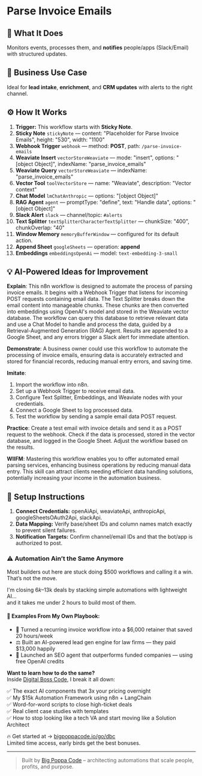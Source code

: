# Parse Invoice Emails
  ## 🚀 What It Does
  Monitors events, processes them, and **notifies** people/apps (Slack/Email) with structured updates.
  
  ## 💼 Business Use Case
  Ideal for **lead intake**, **enrichment**, and **CRM updates** with alerts to the right channel.
  
  ## ⚙️ How It Works
  1. **Trigger:** This workflow starts with **Sticky Note**.
  2. **Sticky Note** `stickyNote` — content: "Placeholder for Parse Invoice Emails", height: "530", width: "1100"
3. **Webhook Trigger** `webhook` — method: **POST**, path: `/parse-invoice-emails`
4. **Weaviate Insert** `vectorStoreWeaviate` — mode: "insert", options: "[object Object]", indexName: "parse_invoice_emails"
5. **Weaviate Query** `vectorStoreWeaviate` — indexName: "parse_invoice_emails"
6. **Vector Tool** `toolVectorStore` — name: "Weaviate", description: "Vector context"
7. **Chat Model** `lmChatAnthropic` — options: "[object Object]"
8. **RAG Agent** `agent` — promptType: "define", text: "Handle data", options: "[object Object]"
9. **Slack Alert** `slack` — channel/topic: `#alerts`
10. **Text Splitter** `textSplitterCharacterTextSplitter` — chunkSize: "400", chunkOverlap: "40"
11. **Window Memory** `memoryBufferWindow` — configured for its default action.
12. **Append Sheet** `googleSheets` — operation: **append**
13. **Embeddings** `embeddingsOpenAi` — model: `text-embedding-3-small`
  
  ## 💡 AI-Powered Ideas for Improvement
  **Explain**: This n8n workflow is designed to automate the process of parsing invoice emails. It begins with a Webhook Trigger that listens for incoming POST requests containing email data. The Text Splitter breaks down the email content into manageable chunks. These chunks are then converted into embeddings using OpenAI's model and stored in the Weaviate vector database. The workflow can query this database to retrieve relevant data and use a Chat Model to handle and process the data, guided by a Retrieval-Augmented Generation (RAG) Agent. Results are appended to a Google Sheet, and any errors trigger a Slack alert for immediate attention.

**Demonstrate**: A business owner could use this workflow to automate the processing of invoice emails, ensuring data is accurately extracted and stored for financial records, reducing manual entry errors, and saving time.

**Imitate**: 
1. Import the workflow into n8n.
2. Set up a Webhook Trigger to receive email data.
3. Configure Text Splitter, Embeddings, and Weaviate nodes with your credentials.
4. Connect a Google Sheet to log processed data.
5. Test the workflow by sending a sample email data POST request.

**Practice**: Create a test email with invoice details and send it as a POST request to the webhook. Check if the data is processed, stored in the vector database, and logged in the Google Sheet. Adjust the workflow based on the results.

**WIIFM**: Mastering this workflow enables you to offer automated email parsing services, enhancing business operations by reducing manual data entry. This skill can attract clients needing efficient data handling solutions, potentially increasing your income in the automation business.
  
  ## 🔧 Setup Instructions
  1. **Connect Credentials:** openAiApi, weaviateApi, anthropicApi, googleSheetsOAuth2Api, slackApi.
2. **Data Mapping:** Verify base/sheet IDs and column names match exactly to prevent silent failures.
3. **Notification Targets:** Confirm channel/email IDs and that the bot/app is authorized to post.
  
### ⚠️ Automation Ain’t the Same Anymore

Most builders out here are stuck doing $500 workflows and calling it a win.  
That’s not the move.  

I'm closing $6k–$13k deals by stacking simple automations with lightweight AI...  
and it takes me under 2 hours to build most of them.

#### 🧠 Examples From My Own Playbook:
- 🔁 Turned a recurring invoice workflow into a $6,000 retainer that saved 20 hours/week  
- ⚖️ Built an AI-powered lead gen engine for law firms — they paid $13,000 happily  
- 🚀 Launched an SEO agent that outperforms funded companies — using free OpenAI credits  

**Want to learn how to do the same?**  
Inside [Digital Boss Code](https://bigpoppacode.io/go/dbc), I break it all down:

✅ The exact AI components that 3x your pricing overnight  
✅ My $15k Automation Framework using n8n + LangChain  
✅ Word-for-word scripts to close high-ticket deals  
✅ Real client case studies with templates  
✅ How to stop looking like a tech VA and start moving like a Solution Architect  

🔥 Get started at → [bigpoppacode.io/go/dbc](https://bigpoppacode.io/go/dbc)  
Limited time access, early birds get the best bonuses.

---
> Built by [Big Poppa Code](https://bigpoppacode.io) – architecting automations that scale people, profits, and purpose.
  